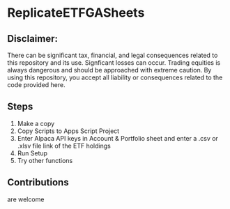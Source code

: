 # ReplicateETFGASheets

## Disclaimer:
There can be significant tax, financial, and legal consequences related to this repository and its use.
Signficant losses can occur. Trading equities is always dangerous and should be approached with extreme caution.
By using this repository, you accept all liability or consequences related to the code provided here.

## Steps
1. Make a copy
2. Copy Scripts to Apps Script Project
3. Enter Alpaca API keys in Account & Portfolio sheet and enter a .csv or .xlsv file link of the ETF holdings
4. Run Setup
5. Try other functions
## Contributions
are welcome
